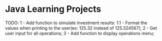# Java Learning Projects

TODO:
1 - Add function to simulate investment results:
1.1 - Format the values when printing to the user(ex: 125.32 instead of 125.324567);
2 - Get user input for all operations;
3 - Add function to display operations menu;
